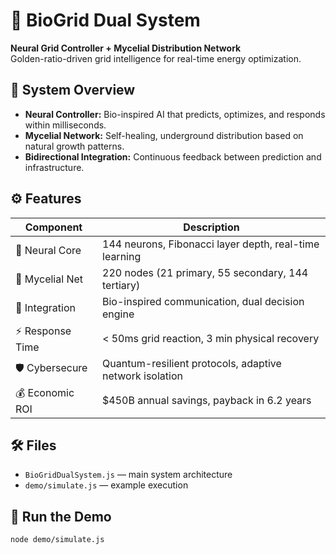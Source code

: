 # 🧬 BioGrid Dual System

**Neural Grid Controller + Mycelial Distribution Network**  
Golden-ratio-driven grid intelligence for real-time energy optimization.

## 🔁 System Overview

- **Neural Controller:** Bio-inspired AI that predicts, optimizes, and responds within milliseconds.
- **Mycelial Network:** Self-healing, underground distribution based on natural growth patterns.
- **Bidirectional Integration:** Continuous feedback between prediction and infrastructure.

## ⚙️ Features

| Component        | Description |
|------------------|-------------|
| 🧠 Neural Core   | 144 neurons, Fibonacci layer depth, real-time learning |
| 🍄 Mycelial Net  | 220 nodes (21 primary, 55 secondary, 144 tertiary) |
| 🔗 Integration   | Bio-inspired communication, dual decision engine |
| ⚡ Response Time | < 50ms grid reaction, 3 min physical recovery |
| 🛡️ Cybersecure   | Quantum-resilient protocols, adaptive network isolation |
| 💰 Economic ROI  | $450B annual savings, payback in 6.2 years |

## 🛠️ Files

- `BioGridDualSystem.js` — main system architecture
- `demo/simulate.js` — example execution

## 🧪 Run the Demo

```bash
node demo/simulate.js
